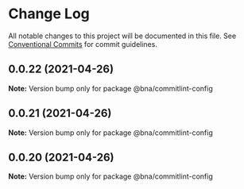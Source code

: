 # Change Log

All notable changes to this project will be documented in this file.
See [Conventional Commits](https://conventionalcommits.org) for commit guidelines.

## 0.0.22 (2021-04-26)

**Note:** Version bump only for package @bna/commitlint-config





## 0.0.21 (2021-04-26)

**Note:** Version bump only for package @bna/commitlint-config





## 0.0.20 (2021-04-26)

**Note:** Version bump only for package @bna/commitlint-config

